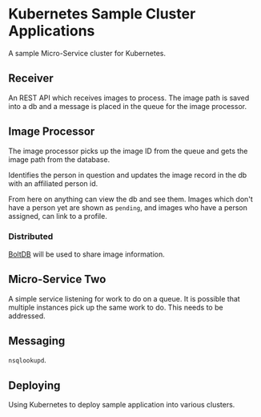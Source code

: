 # Kubernetes Sample Cluster Applications

A sample Micro-Service cluster for Kubernetes.

## Receiver

An REST API which receives images to process. The image path is saved into a db and a message is placed in the queue for the image processor.

## Image Processor

The image processor picks up the image ID from the queue and gets the image path from the database.

Identifies the person in question and updates the image record in the db with an affiliated person id.

From here on anything can view the db and see them. Images which don't have a person yet are shown as `pending`, and images who have a person assigned, can link to a profile.

### Distributed

[BoltDB](https://github.com/coreos/bbolt) will be used to share image information.

## Micro-Service Two

A simple service listening for work to do on a queue. It is possible that multiple instances pick up the same work to do.
This needs to be addressed.

## Messaging

`nsqlookupd`.

## Deploying

Using Kubernetes to deploy sample application into various clusters.
